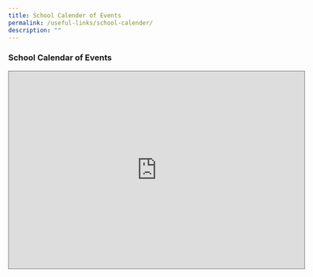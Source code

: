```yaml
---
title: School Calender of Events
permalink: /useful-links/school-calender/
description: ""
---
```

### **School Calendar of Events**

<iframe src="https://calendar.google.com/calendar/embed?height=600&wkst=1&bgcolor=%23ffffff&ctz=Asia%2FSingapore&src=bW9lLmVkdS5zZ19ocTMzbTBvbDNzc2NkbTNzbmJoNGk1ODlvY0Bncm91cC5jYWxlbmRhci5nb29nbGUuY29t&src=bW9lLmVkdS5zZ184Z3Y1Y28zamE4amkwY3RrbmV2cGZlcTBwc0Bncm91cC5jYWxlbmRhci5nb29nbGUuY29t&src=bW9lLmVkdS5zZ192MHR1MzZlbzY3OGE3bXR2dGFmbDUyaDFoc0Bncm91cC5jYWxlbmRhci5nb29nbGUuY29t&color=%23EF6C00&color=%230028ba&color=%230B8043" style="border:solid 1px #777" width="600" height="400" frameborder="0" scrolling="no"></iframe>